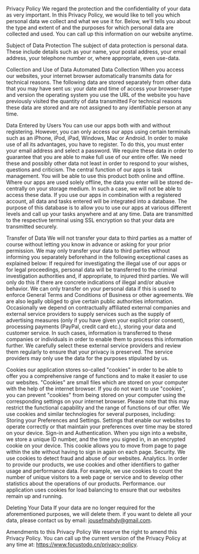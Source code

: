 Privacy Policy
We regard the protection and the confidentiality of your data as very important. In this Privacy Policy, we would like to tell you which personal data we collect and what we use it for.
Below, we'll tells you about the type and extent of and the purposes for which personal data are collected and used. You can call up this information on our website anytime.

Subject of Data Protection
The subject of data protection is personal data. These include details such as your name, your postal address, your email address, your telephone number or, where appropriate, even use-data.

Collection and Use of Data
Automated Data Collection
When you access our websites, your internet browser automatically transmits data for technical reasons. The following data are stored separately from other data that you may have sent us:
your date and time of access
your browser-type and version
the operating system you use
the URL of the website you have previously visited
the quantity of data transmitted
For technical reasons these data are stored and are not assigned to any identifiable person at any time.

Data Entered by Users
You can use our apps both with and without registering. However, you can only access our apps using certain terminals such as an iPhone, iPod, iPad, Windows, Mac or Android. In order to make use of all its advantages, you have to register. To do this, you must enter your email address and select a password. We require these data in order to guarantee that you are able to make full use of our entire offer. We need these and possibly other data not least in order to respond to your wishes, questions and criticism.
The central function of our apps is task management. You will be able to use this product both online and offline.
Where our apps are used solely offline, the data you enter will be stored de-centrally on your storage medium. In such a case, we will not be able to access these data.
If you use our apps in combination with a registered account, all data and tasks entered will be integrated into a database. The purpose of this database is to allow you to use our apps at various different levels and call up your tasks anywhere and at any time. Data are transmitted to the respective terminal using SSL encryption so that your data are transmitted securely.

Transfer of Data
We will not transfer your data to third parties as a matter of course without letting you know in advance or asking for your prior permission. We may only transfer your data to third parties without informing you separately beforehand in the following exceptional cases as explained below:
If required for investigating the illegal use of our apps or for legal proceedings, personal data will be transferred to the criminal investigation authorities and, if appropriate, to injured third parties. We will only do this if there are concrete indications of illegal and/or abusive behavior. We can only transfer on your personal data if this is used to enforce General Terms and Conditions of Business or other agreements. We are also legally obliged to give certain public authorities information.
Occasionally we depend on contractually affiliated external companies and external service providers to supply services such as the supply of advertising measures (only if you have given your explicit prior consent), processing payments (PayPal, credit card etc.), storing your data and customer service. In such cases, information is transferred to these companies or individuals in order to enable them to process this information further. We carefully select these external service providers and review them regularly to ensure that your privacy is preserved. The service providers may only use the data for the purposes stipulated by us.

Cookies
our application stores so-called "cookies" in order to be able to offer you a comprehensive range of functions and to make it easier to use our websites. "Cookies" are small files which are stored on your computer with the help of the internet browser. If you do not want to use "cookies", you can prevent "cookies" from being stored on your computer using the corresponding settings on your internet browser. Please note that this may restrict the functional capability and the range of functions of our offer.
We use cookies and similar technologies for several purposes, including:
Storing your Preferences and Settings. Settings that enable our websites to operate correctly or that maintain your preferences over time may be stored on your device.
Sign-in and Authentication. When you sign into a website, we store a unique ID number, and the time you signed in, in an encrypted cookie on your device. This cookie allows you to move from page to page within the site without having to sign in again on each page.
Security. We use cookies to detect fraud and abuse of our websites.
Analytics. In order to provide our products, we use cookies and other identifiers to gather usage and performance data. For example, we use cookies to count the number of unique visitors to a web page or service and to develop other statistics about the operations of our products.
Performance. our application uses cookies for load balancing to ensure that our websites remain up and running.

Deleting Your Data
If your data are no longer required for the aforementioned purposes, we will delete them. if you want to delete all your data, please contact us by email: jousefmahdy@gmail.com.

Amendments to this Privacy Policy
We reserve the right to amend this Privacy Policy. You can call up the current version of the Privacy Policy at any time at: https://www.focustodo.cn/privacy-policy.
